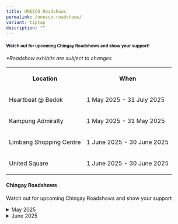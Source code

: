 ```yaml
---
title: UNESCO Roadshows
permalink: /unesco-roadshows/
variant: tiptap
description: ""
---
```

<h4><sub>Watch out for upcoming Chingay Roadshows and show your support!</sub></h4>
<p><em>*Roadshow exhibits are subject to changes</em>
</p>
<table style="minWidth: 50px">
<colgroup>
<col>
<col>
</colgroup>
<tbody>
<tr>
<th rowspan="1" colspan="1">
<p>Location</p>
</th>
<th rowspan="1" colspan="1">
<p>When</p>
</th>
</tr>
<tr>
<td rowspan="1" colspan="1">
<p>Heartbeat @ Bedok</p>
</td>
<td rowspan="1" colspan="1">
<p>1 May 2025 - 31 July 2025</p>
</td>
</tr>
<tr>
<td rowspan="1" colspan="1">
<p>Kampung Admiralty</p>
</td>
<td rowspan="1" colspan="1">
<p>1 May 2025 - 31 May 2025</p>
</td>
</tr>
<tr>
<td rowspan="1" colspan="1">
<p>Limbang Shopping Centre</p>
</td>
<td rowspan="1" colspan="1">
<p>1 June 2025 - 30 June 2025</p>
</td>
</tr>
<tr>
<td rowspan="1" colspan="1">
<p>United Square</p>
</td>
<td rowspan="1" colspan="1">
<p>1 June 2025 - 30 June 2025</p>
</td>
</tr>
</tbody>
</table>
<h4>Chingay Roadshows</h4>
<p>Watch out for upcoming Chingay Roadshows and show your support</p>
<div data-type="detailGroup" class="isomer-accordion isomer-accordion-white">
<details class="isomer-details">
<summary>May 2025</summary>
<div data-type="detailsContent" class="isomer-details-content">
<ul data-tight="true" class="tight">
<li>
<p>Heartbeat @ Bedok (1 May - 31 Jul 2025)</p>
<ul data-tight="true" class="tight">
<li>
<p>Roadshows | Exhibits | Fringe Activities (31 May &amp; 1 Jun, 12pm to
3pm)</p>
</li>
</ul>
</li>
</ul>
<p></p>
<ul data-tight="true" class="tight">
<li>
<p>Kampung Admiralty (1 May - 31 May 2025)</p>
<ul data-tight="true" class="tight">
<li>
<p>Roadshows | Exhibits | Fringe Activities (10 May &amp; 11 May, 10am to
12 pm)</p>
</li>
</ul>
</li>
</ul>
</div>
</details>
<details class="isomer-details">
<summary>June 2025</summary>
<div data-type="detailsContent" class="isomer-details-content">
<p>Limbang Shopping Centre (1 Jun - 30 Jun 2025)</p>
<p>Roadshows | Exhibits</p>
<p></p>
<p>United Square (1 Jun - 30 Jun 2025)</p>
<p>Roadshows | Exhibits</p>
</div>
</details>
</div>
<p></p>
<p></p>
<p></p>
<p></p>
<p></p>
<p></p>